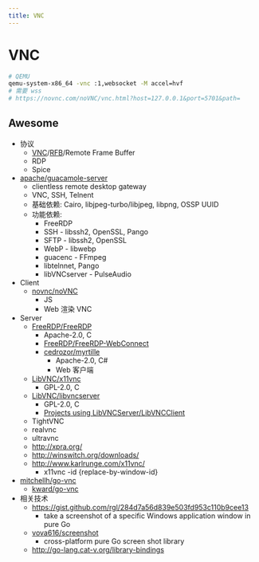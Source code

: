 ```yaml
---
title: VNC
---
```


# VNC

```bash
# QEMU
qemu-system-x86_64 -vnc :1,websocket -M accel=hvf
# 需要 wss
# https://novnc.com/noVNC/vnc.html?host=127.0.0.1&port=5701&path=
```

## Awesome

[VNC]: https://en.wikipedia.org/wiki/Virtual_Network_Computing

- 协议
  - [VNC]/[RFB](https://github.com/rfbproto/rfbproto/blob/master/rfbproto.rst)/Remote Frame Buffer
  - RDP
  - Spice
- [apache/guacamole-server](https://github.com/apache/guacamole-server)
  - clientless remote desktop gateway
  - VNC, SSH, Telnent
  - 基础依赖: Cairo, libjpeg-turbo/libjpeg, libpng, OSSP UUID
  - 功能依赖:
    - FreeRDP
    - SSH - libssh2, OpenSSL, Pango
    - SFTP - libssh2, OpenSSL
    - WebP - libwebp
    - guacenc - FFmpeg
    - libtelnnet, Pango
    - libVNCserver - PulseAudio
- Client
  - [novnc/noVNC](https://github.com/novnc/noVNC)
    - JS
    - Web 渲染 VNC
- Server
  - [FreeRDP/FreeRDP](https://github.com/FreeRDP/FreeRDP)
    - Apache-2.0, C
    - [FreeRDP/FreeRDP-WebConnect](https://github.com/FreeRDP/FreeRDP-WebConnect)
    - [cedrozor/myrtille](https://github.com/cedrozor/myrtille)
      - Apache-2.0, C#
      - Web 客户端
  - [LibVNC/x11vnc](https://github.com/LibVNC/x11vnc)
    - GPL-2.0, C
  - [LibVNC/libvncserver](https://github.com/LibVNC/libvncserver)
    - GPL-2.0, C
    - [Projects using LibVNCServer/LibVNCClient](https://libvnc.github.io/#projects-using)
  - TightVNC
  - realvnc
  - ultravnc
  - http://xpra.org/
  - http://winswitch.org/downloads/
  - http://www.karlrunge.com/x11vnc/
    - x11vnc -id {replace-by-window-id}
- [mitchellh/go-vnc](https://github.com/mitchellh/go-vnc)
  - [kward/go-vnc](https://github.com/kward/go-vnc)
- 相关技术
  - https://gist.github.com/rgl/284d7a56d839e503fd953c110b9cee13
    - take a screenshot of a specific Windows application window in pure Go
  - [vova616/screenshot](https://github.com/vova616/screenshot)
    - cross-platform pure Go screen shot library
  - http://go-lang.cat-v.org/library-bindings
